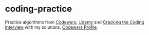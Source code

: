 # coding-practice
Practice algorithms from [Codewars](https://www.codewars.com/), [Udemy](https://www.udemy.com/course/coding-interview-bootcamp-algorithms-and-data-structure/) and [Cracking the Coding Interview](https://github.com/careercup/CtCI-6th-Edition-JavaScript-ES2015) with my solutions.
[Codewars Profile](https://www.codewars.com/users/cb721)